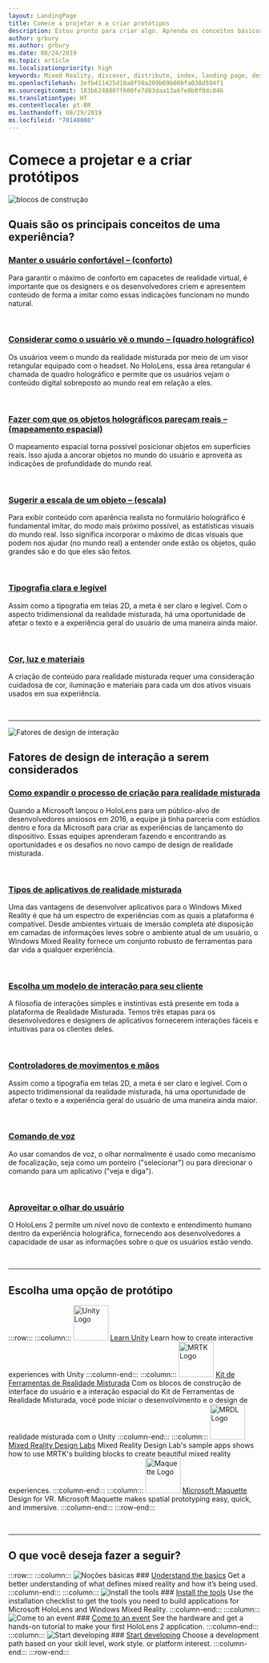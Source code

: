 ```yaml
---
layout: LandingPage
title: Comece a projetar e a criar protótipos
description: Estou pronto para criar algo. Aprenda os conceitos básicos de que você precisa para começar a projetar e a criar protótipos.
author: grbury
ms.author: grbury
ms.date: 08/24/2019
ms.topic: article
ms.localizationpriority: high
keywords: Mixed Reality, discover, distribute, index, landing page, design, development, tutorials, sample apps, fundamentals, case studies, resources, HoloLens how-to, Open source projects
ms.openlocfilehash: 3efb411425d18a8f50a209b69b00bfa038d594f1
ms.sourcegitcommit: 183b6248807f600fe7d83daa13a6fe0b0f0dc846
ms.translationtype: HT
ms.contentlocale: pt-BR
ms.lasthandoff: 08/29/2019
ms.locfileid: "70148008"
---
```

# <a name="start-designing-and-prototyping"></a>Comece a projetar e a criar protótipos


![blocos de construção](images/text_in_unity_viewingangle.jpg)

## <a name="what-are-the-core-concepts-of-an-experience"></a>Quais são os principais conceitos de uma experiência?

### <a name="keep-the-user-comfortable---comfortcomfortmd"></a>[Manter o usuário confortável – (conforto)](comfort.md)
Para garantir o máximo de conforto em capacetes de realidade virtual, é importante que os designers e os desenvolvedores criem e apresentem conteúdo de forma a imitar como essas indicações funcionam no mundo natural.

<br>

### <a name="consider-how-the-user-sees-the-world---holographic-frameholographic-framemd"></a>[Considerar como o usuário vê o mundo – (quadro holográfico)](holographic-frame.md)
Os usuários veem o mundo da realidade misturada por meio de um visor retangular equipado com o headset. No HoloLens, essa área retangular é chamada de quadro holográfico e permite que os usuários vejam o conteúdo digital sobreposto ao mundo real em relação a eles.

<br>

### <a name="making-holographic-objects-feel-real---spatial-mappingspatial-mappingmd"></a>[Fazer com que os objetos holográficos pareçam reais – (mapeamento espacial)](spatial-mapping.md)
O mapeamento espacial torna possível posicionar objetos em superfícies reais. Isso ajuda a ancorar objetos no mundo do usuário e aproveita as indicações de profundidade do mundo real.

<br>

### <a name="suggesting-the-scale-of-an-object---scalescalemd"></a>[Sugerir a escala de um objeto – (escala)](scale.md)
Para exibir conteúdo com aparência realista no formulário holográfico é fundamental imitar, do modo mais próximo possível, as estatísticas visuais do mundo real. Isso significa incorporar o máximo de dicas visuais que podem nos ajudar (no mundo real) a entender onde estão os objetos, quão grandes são e do que eles são feitos.

<br>

### <a name="clear-and-readable-typographytypographymd"></a>[Tipografia clara e legível](typography.md)
Assim como a tipografia em telas 2D, a meta é ser claro e legível. Com o aspecto tridimensional da realidade misturada, há uma oportunidade de afetar o texto e a experiência geral do usuário de uma maneira ainda maior.

<br>

### <a name="color-light-and-materialscolor-light-and-materialsmd"></a>[Cor, luz e materiais](color,-light-and-materials.md)
A criação de conteúdo para realidade misturada requer uma consideração cuidadosa de cor, iluminação e materiais para cada um dos ativos visuais usados em sua experiência.


<br>

---



![Fatores de design de interação](images/MRTK_BoundingBox_Main.png)

## <a name="interaction-design-factors-to-consider"></a>Fatores de design de interação a serem considerados


### <a name="expanding-the-design-process-for-mixed-realitycase-study-expanding-the-design-process-for-mixed-realitymd"></a>[Como expandir o processo de criação para realidade misturada](case-study-expanding-the-design-process-for-mixed-reality.md)
Quando a Microsoft lançou o HoloLens para um público-alvo de desenvolvedores ansiosos em 2016, a equipe já tinha parceria com estúdios dentro e fora da Microsoft para criar as experiências de lançamento do dispositivo. Essas equipes aprenderam fazendo e encontrando as oportunidades e os desafios no novo campo de design de realidade misturada.

<br>

### <a name="types-of-mixed-reality-appstypes-of-mixed-reality-appsmd"></a>[Tipos de aplicativos de realidade misturada](types-of-mixed-reality-apps.md)
Uma das vantagens de desenvolver aplicativos para o Windows Mixed Reality é que há um espectro de experiências com as quais a plataforma é compatível. Desde ambientes virtuais de imersão completa até disposição em camadas de informações leves sobre o ambiente atual de um usuário, o Windows Mixed Reality fornece um conjunto robusto de ferramentas para dar vida a qualquer experiência.

<br>

### <a name="choose-an-interaction-model-for-your-customerinteraction-fundamentalsmd"></a>[Escolha um modelo de interação para seu cliente](interaction-fundamentals.md)
A filosofia de interações simples e instintivas está presente em toda a plataforma de Realidade Misturada. Temos três etapas para os desenvolvedores e designers de aplicativos fornecerem interações fáceis e intuitivas para os clientes deles.

<br>

### <a name="hands-and-motion-controllershands-and-toolsmd"></a>[Controladores de movimentos e mãos](hands-and-tools.md)
Assim como a tipografia em telas 2D, a meta é ser claro e legível. Com o aspecto tridimensional da realidade misturada, há uma oportunidade de afetar o texto e a experiência geral do usuário de uma maneira ainda maior.

<br>

### <a name="voice-commandingvoice-designmd"></a>[Comando de voz](voice-design.md)
Ao usar comandos de voz, o olhar normalmente é usado como mecanismo de focalização, seja como um ponteiro ("selecionar") ou para direcionar o comando para um aplicativo ("veja e diga").

<br>

### <a name="leveraging-the-users-eye-gazeeye-trackingmd"></a>[Aproveitar o olhar do usuário](eye-tracking.md)
O HoloLens 2 permite um nível novo de contexto e entendimento humano dentro da experiência holográfica, fornecendo aos desenvolvedores a capacidade de usar as informações sobre o que os usuários estão vendo.


<br>


---

## <a name="choose-a-prototyping-option"></a>Escolha uma opção de protótipo  





:::row:::
    :::column:::
        <img alt="Unity Logo" width="70" height="70" src="images/unity_logo.png">
         <a href="https://learn.unity.com/" target="">Learn Unity</a>
        Learn how to create interactive experiences with Unity
    :::column-end:::
        :::column:::
       <img alt="MRTK Logo" width="70" height="70" src="images/MRTK_Logo_Sq_Text.png">
        <a href="https://github.com/Microsoft/MixedRealityToolkit-Unity" target="">Kit de Ferramentas de Realidade Misturada</a> Com os blocos de construção de interface do usuário e a interação espacial do Kit de Ferramentas de Realidade Misturada, você pode iniciar o desenvolvimento e o design de realidade misturada com o Unity
    :::column-end:::
    :::column:::
        <img alt="MRDL Logo" width="70" height="70" src="images/MRDL_Logo_Sq_Text.png">
         <a href="https://github.com/Microsoft/MRDL_Unity_PeriodicTable" target="">Mixed Reality Design Labs</a>
        Mixed Reality Design Lab's sample apps shows how to use MRTK's building blocks to create beautiful mixed reality experiences.
    :::column-end:::
    :::column:::
        <img alt="Maquette Logo" width="70" height="70" src="images/MicrosoftMaquette_logo_glow.png">
         <a href="https://www.maquette.ms/" target="">Microsoft Maquette</a>
        Design for VR. Microsoft Maquette makes spatial prototyping easy, quick, and immersive.
    :::column-end:::
:::row-end:::


<br>

---



## <a name="what-would-you-like-to-do-next"></a>O que você deseja fazer a seguir?


:::row:::
    :::column:::
       ![Noções básicas](images/icon-lightbulb.jpg)
        ### [Understand the basics](index-hidden.md)
        Get a better understanding of what defines mixed reality and how it’s being used.
    :::column-end:::
    :::column:::
        ![Install the tools](images/icon-design.jpg)
         ### [Install the tools](install-the-tools.md)
        Use the installation checklist to get the tools you need to build applications for Microsoft HoloLens and Windows Mixed Reality.
    :::column-end:::
    :::column:::
        ![Come to an event](images/icon-calendar.jpg)
         ### [Come to an event](sf-academy-events.md)
        See the hardware and get a hands-on tutorial to make your first HoloLens 2 application.
    :::column-end:::
    :::column:::
        ![Start developing](images/icon-developer.jpg)
         ### [Start developing](development-hidden.md)
        Choose a development path based on your skill level, work style. or platform interest.
    :::column-end:::
:::row-end:::




